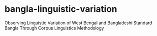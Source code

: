 # bangla-linguistic-variation
Observing Linguistic Variation of West Bengal and Bangladeshi Standard Bangla Through Corpus Linguistics Methodology
